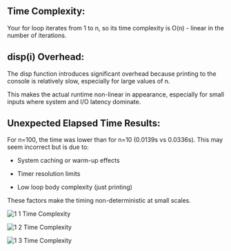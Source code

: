 ## Time Complexity:

Your for loop iterates from 1 to n, so its time complexity is O(n) - linear in the number of iterations.

## disp(i) Overhead:

The disp function introduces significant overhead because printing to the console is relatively slow, especially for large values of n.

This makes the actual runtime non-linear in appearance, especially for small inputs where system and I/O latency dominate.

## Unexpected Elapsed Time Results:

For n=100, the time was lower than for n=10 (0.0139s vs 0.0336s). This may seem incorrect but is due to:

* System caching or warm-up effects

* Timer resolution limits

* Low loop body complexity (just printing)

These factors make the timing non-deterministic at small scales.

![1 1 Time Complexity](https://github.com/user-attachments/assets/f9198d70-5560-430d-9651-2eebe06d170e)

![1 2 Time Complexity](https://github.com/user-attachments/assets/7f6a60f3-32f7-4b1d-b1a6-809adb31c627)

![1 3 Time Complexity](https://github.com/user-attachments/assets/3e981def-8fd6-4473-89bc-23d60bde3765)






